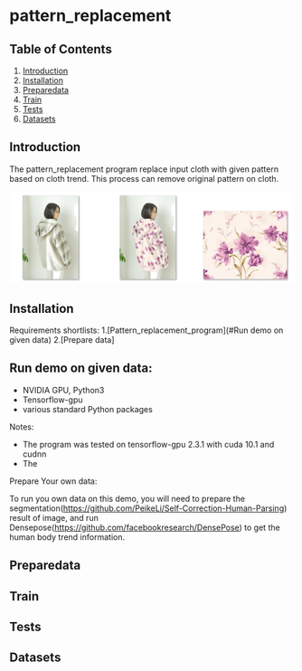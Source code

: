 pattern_replacement
===================

Table of Contents
-------------
1. [Introduction](#introduction)
2. [Installation](#installation)
3. [Preparedata](#preparedata)
3. [Train](#train)
4. [Tests](#tests)
5. [Datasets](#datasets)

Introduction
-------------
The pattern_replacement program replace input cloth with given pattern based on cloth trend. This process can remove original pattern on cloth.

![input](/data/demo_image/demo.png)

Installation
------------- 
Requirements shortlists:
1.[Pattern_replacement_program](#Run demo on given data)
2.[Prepare data]

Run demo on given data:
-----------------------
- NVIDIA GPU, Python3
- Tensorflow-gpu
- various standard Python packages

Notes:
- The program was tested on tensorflow-gpu 2.3.1 with cuda 10.1 and cudnn
- The 

Prepare Your own data:

To run you own data on this demo, you will need to prepare the segmentation(https://github.com/PeikeLi/Self-Correction-Human-Parsing) result of image, and run Densepose(https://github.com/facebookresearch/DensePose) to get the human body trend information.

Preparedata
-------------
Train
-------------
Tests
-------------
Datasets
-------------
